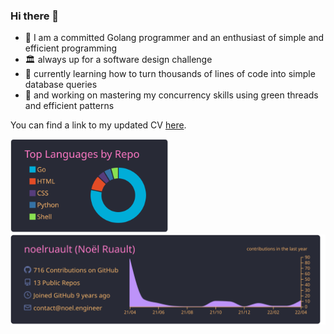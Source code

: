 ### Hi there 👋

- 🔭 I am a committed Golang programmer and an enthusiast of simple and efficient programming
- 🏛 always up for a software design challenge
- 🌱 currently learning how to turn thousands of lines of code into simple database queries
- 🧵 and working on mastering my concurrency skills using green threads and efficient patterns

You can find a link to my updated CV [here](https://gist.github.com/noelruault/964d77b87924f8076d04d09b13569e07).

<img src="https://raw.githubusercontent.com/noelruault/noelruault/main/profile-summary-card-output/dracula/1-repos-per-language.svg" height="150"><img src="https://raw.githubusercontent.com/noelruault/noelruault/main/profile-summary-card-output/dracula/0-profile-details.svg" width="525">
